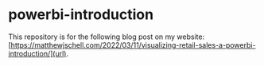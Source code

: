 # powerbi-introduction

This repository is for the following blog post on my website: [https://matthewjschell.com/2022/03/11/visualizing-retail-sales-a-powerbi-introduction/](url).
